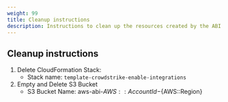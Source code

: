 ```yaml
---
weight: 99
title: Cleanup instructions
description: Instructions to clean up the resources created by the ABI solution.
---
```

## Cleanup instructions

1. Delete CloudFormation Stack: 
    * Stack name: `template-crowdstrike-enable-integrations`
2. Empty and Delete S3 Bucket
    * S3 Bucket Name: aws-abi-${AWS::AccountId}-${AWS::Region}

